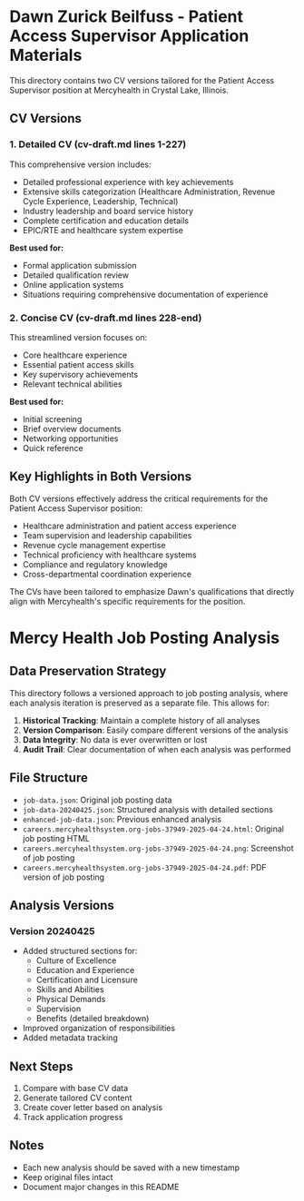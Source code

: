 # Dawn Zurick Beilfuss - Patient Access Supervisor Application Materials

This directory contains two CV versions tailored for the Patient Access Supervisor position at Mercyhealth in Crystal Lake, Illinois.

## CV Versions

### 1. Detailed CV (cv-draft.md lines 1-227)
This comprehensive version includes:
- Detailed professional experience with key achievements
- Extensive skills categorization (Healthcare Administration, Revenue Cycle Experience, Leadership, Technical)
- Industry leadership and board service history
- Complete certification and education details
- EPIC/RTE and healthcare system expertise

**Best used for:**
- Formal application submission
- Detailed qualification review
- Online application systems
- Situations requiring comprehensive documentation of experience

### 2. Concise CV (cv-draft.md lines 228-end)
This streamlined version focuses on:
- Core healthcare experience
- Essential patient access skills
- Key supervisory achievements
- Relevant technical abilities

**Best used for:**
- Initial screening
- Brief overview documents
- Networking opportunities
- Quick reference

## Key Highlights in Both Versions

Both CV versions effectively address the critical requirements for the Patient Access Supervisor position:
- Healthcare administration and patient access experience
- Team supervision and leadership capabilities
- Revenue cycle management expertise
- Technical proficiency with healthcare systems
- Compliance and regulatory knowledge
- Cross-departmental coordination experience

The CVs have been tailored to emphasize Dawn's qualifications that directly align with Mercyhealth's specific requirements for the position.

# Mercy Health Job Posting Analysis

## Data Preservation Strategy

This directory follows a versioned approach to job posting analysis, where each analysis iteration is preserved as a separate file. This allows for:

1. **Historical Tracking**: Maintain a complete history of all analyses
2. **Version Comparison**: Easily compare different versions of the analysis
3. **Data Integrity**: No data is ever overwritten or lost
4. **Audit Trail**: Clear documentation of when each analysis was performed

## File Structure

- `job-data.json`: Original job posting data
- `job-data-20240425.json`: Structured analysis with detailed sections
- `enhanced-job-data.json`: Previous enhanced analysis
- `careers.mercyhealthsystem.org-jobs-37949-2025-04-24.html`: Original job posting HTML
- `careers.mercyhealthsystem.org-jobs-37949-2025-04-24.png`: Screenshot of job posting
- `careers.mercyhealthsystem.org-jobs-37949-2025-04-24.pdf`: PDF version of job posting

## Analysis Versions

### Version 20240425
- Added structured sections for:
  - Culture of Excellence
  - Education and Experience
  - Certification and Licensure
  - Skills and Abilities
  - Physical Demands
  - Supervision
  - Benefits (detailed breakdown)
- Improved organization of responsibilities
- Added metadata tracking

## Next Steps
1. Compare with base CV data
2. Generate tailored CV content
3. Create cover letter based on analysis
4. Track application progress

## Notes
- Each new analysis should be saved with a new timestamp
- Keep original files intact
- Document major changes in this README


